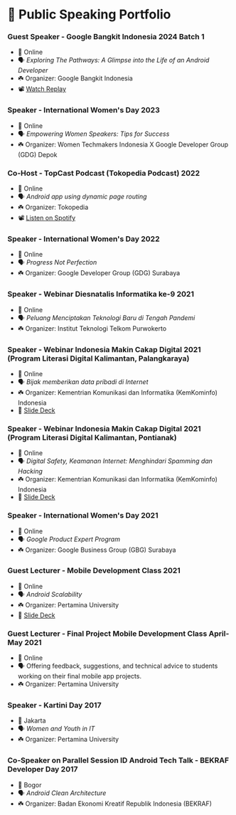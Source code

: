 # 🎤 Public Speaking Portfolio

### Guest Speaker - Google Bangkit Indonesia 2024 Batch 1
- 📍 Online
- 🗣️ *Exploring The Pathways: A Glimpse into the Life of an Android Developer*
- ☘️ Organizer: Google Bangkit Indonesia
- 📽️ [Watch Replay](https://www.youtube.com/watch?v=q8SUMhEn2tc)

###  Speaker - International Women's Day 2023
- 📍 Online  
- 🗣️ *Empowering Women Speakers: Tips for Success*
- ☘️ Organizer: Women Techmakers Indonesia X Google Developer Group (GDG) Depok

###  Co-Host - TopCast Podcast (Tokopedia Podcast) 2022
- 📍 Online  
- 🗣️ *Android app using dynamic page routing*
- ☘️ Organizer: Tokopedia
- 📽️ [Listen on Spotify](https://open.spotify.com/episode/1I9zejhQNUfovZH8Poupuv?si=eee590b6437c446b)

###  Speaker - International Women's Day 2022
- 📍 Online  
- 🗣️ *Progress Not Perfection*
- ☘️ Organizer: Google Developer Group (GDG) Surabaya

###  Speaker - Webinar Diesnatalis Informatika ke-9 2021
- 📍 Online  
- 🗣️ *Peluang Menciptakan Teknologi Baru di Tengah Pandemi*
- ☘️ Organizer: Institut Teknologi Telkom Purwokerto

###  Speaker - Webinar Indonesia Makin Cakap Digital 2021 (Program Literasi Digital Kalimantan, Palangkaraya)
- 📍 Online  
- 🗣️ *Bijak memberikan data pribadi di Internet*
- ☘️ Organizer: Kementrian Komunikasi dan Informatika (KemKominfo) Indonesia
- 📄 [Slide Deck](https://drive.google.com/file/d/1KbxLdMFgIwxUHwHPMrN2AfT2qhILWXjo/view?usp=sharing)

###  Speaker - Webinar Indonesia Makin Cakap Digital 2021 (Program Literasi Digital Kalimantan, Pontianak)
- 📍 Online  
- 🗣️ *Digital Safety, Keamanan Internet: Menghindari Spamming dan Hacking*
- ☘️ Organizer: Kementrian Komunikasi dan Informatika (KemKominfo) Indonesia
- 📄 [Slide Deck](https://drive.google.com/file/d/1KbxLdMFgIwxUHwHPMrN2AfT2qhILWXjo/view?usp=sharing)

###  Speaker - International Women's Day 2021
- 📍 Online  
- 🗣️ *Google Product Expert Program*
- ☘️ Organizer: Google Business Group (GBG) Surabaya

### Guest Lecturer - Mobile Development Class 2021
- 📍 Online  
- 🗣️ *Android Scalability*
- ☘️ Organizer: Pertamina University
- 📄 [Slide Deck](https://drive.google.com/file/d/1BOTEeLXqXT_Hn_TyTn23NVOnsEN8xnQH/view?usp=sharing)

###  Guest Lecturer - Final Project Mobile Development Class April-May 2021
- 📍 Online  
- 🗣️ Offering feedback, suggestions, and technical advice to students working on their final mobile app projects.
- ☘️ Organizer: Pertamina University

###  Speaker - Kartini Day 2017
- 📍 Jakarta  
- 🗣️ *Women and Youth in IT*
- ☘️ Organizer: Pertamina University

###  Co-Speaker on Parallel Session ID Android Tech Talk - BEKRAF Developer Day 2017
- 📍 Bogor  
- 🗣️ *Android Clean Architecture*
- ☘️ Organizer: Badan Ekonomi Kreatif Republik Indonesia (BEKRAF)
